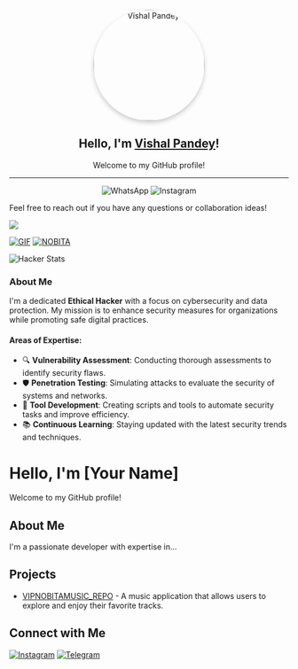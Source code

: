 <p align="center">
  <a href="https://t.me/ll_NOBITA_BOT_DEVLOPER_ll">
    <img src="https://envs.sh/_jX.jpg" alt="Vishal Pandey" width="200" style="border-radius: 50%; box-shadow: 0 4px 8px rgba(0, 0, 0, 0.2);"/>
  </a>
</p>

<h2 align="center">Hello, I'm <a href="https://github.com/vishalpandeynkp1">Vishal Pandey</a>!</h2>
<p align="center">Welcome to my GitHub profile!</p>

---

<p align="center">
  <a href="https://wa.me/8354052609" style="text-decoration: none;">
    <img src="https://img.shields.io/badge/WhatsApp-25D366?style=for-the-badge&logo=whatsapp&logoColor=white" alt="WhatsApp" />
  </a>
  <a href="https://instagram.com/nobita_bot_maker" style="text-decoration: none;">
    <img src="https://img.shields.io/badge/Instagram-E1306C?style=for-the-badge&logo=instagram&logoColor=white" alt="Instagram" />
  </a>
</p>

Feel free to reach out if you have any questions or collaboration ideas!

<img src="https://user-images.githubusercontent.com/73097560/115834477-dbab4500-a447-11eb-908a-139a6edaec5c.gif">

 [![GIF](https://github.com/vishalpandeynkp1/VIPNOBITAMUSIC_REPO/blob/main/VIPNOBITAMUSIC.gif)](https://github.com/vishalpandeynkp1)
   [![NOBITA](https://github-stats-alpha.vercel.app/api?username=vishalpandeynkp1 "NOBITA")](https://github-stats-alpha.vercel.app/api?username=vishalpandeynkp1 "NOBITA")


![Hacker Stats](https://github-readme-stats.vercel.app/api?username=vishalpandeynkp1&show_icons=true&theme=radical&count_private=true&hide=c)

### About Me

I'm a dedicated **Ethical Hacker** with a focus on cybersecurity and data protection. My mission is to enhance security measures for organizations while promoting safe digital practices.

#### Areas of Expertise:

- 🔍 **Vulnerability Assessment**: Conducting thorough assessments to identify security flaws.
- 🛡️ **Penetration Testing**: Simulating attacks to evaluate the security of systems and networks.
- 🤖 **Tool Development**: Creating scripts and tools to automate security tasks and improve efficiency.
- 📚 **Continuous Learning**: Staying updated with the latest security trends and techniques.

# Hello, I'm [Your Name]
Welcome to my GitHub profile!

## About Me
I'm a passionate developer with expertise in...

## Projects
- [VIPNOBITAMUSIC_REPO](https://github.com/vishalpandeynkp1/VIPNOBITAMUSIC_REPO) - A music application that allows users to explore and enjoy their favorite tracks.

## Connect with Me
[![Instagram](https://img.shields.io/badge/Instagram-nobita_bot_maker-orange?style=flat&logo=instagram)](https://www.instagram.com/nobita_bot_maker) 
[![Telegram](https://img.shields.io/badge/Telegram-ll_NOBITA_BOT_DEVLOPER_ll-blue?style=flat&logo=telegram)](https://t.me/ll_NOBITA_BOT_DEVLOPER_ll)
